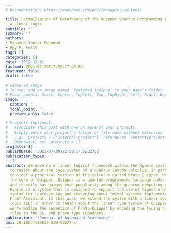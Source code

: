 ```yaml
---
# Documentation: https://wowchemy.com/docs/managing-content/

title: Formalization of Metatheory of the Quipper Quantum Programming Language in
  a Linear Logic
subtitle: ''
summary: ''
authors:
- Mohamed Yousri Mahmoud
- Amy P. Felty
tags: []
categories: []
date: '2019-12-01'
lastmod: 2021-07-29T17:59:17-05:00
featured: false
draft: false

# Featured image
# To use, add an image named `featured.jpg/png` to your page's folder.
# Focal points: Smart, Center, TopLeft, Top, TopRight, Left, Right, BottomLeft, Bottom, BottomRight.
image:
  caption: ''
  focal_point: ''
  preview_only: false

# Projects (optional).
#   Associate this post with one or more of your projects.
#   Simply enter your project's folder or file name without extension.
#   E.g. `projects = ["internal-project"]` references `content/project/deep-learning/index.md`.
#   Otherwise, set `projects = []`.
projects: []
publishDate: '2021-07-29T22:59:17.523275Z'
publication_types:
- '2'
abstract: We develop a linear logical framework within the Hybrid system and use it
  to reason about the type system of a quantum lambda calculus. In particular, we
  consider a practical version of the calculus called Proto-Quipper, which contains
  the core of Quipper. Quipper is a quantum programming language under active development
  and recently has gained much popularity among the quantum computing communities.
  Hybrid is a system that is designed to support the use of higher-order abstract
  syntax for representing and reasoning about formal systems implemented in the Coq
  Proof Assistant. In this work, we extend the system with a linear specification
  logic (SL) in order to reason about the linear type system of Quipper. To this end,
  we formalize the semantics of Proto-Quipper by encoding the typing and evaluation
  rules in the SL, and prove type soundness.
publication: '*Journal of Automated Reasoning*'
doi: 10.1007/s10817-019-09527-x
---
```

